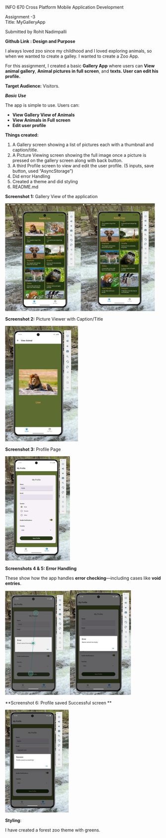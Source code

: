 ﻿INFO 670 Cross Platform Mobile Application Development 

Assignment -3 \
Title: MyGalleryApp 

Submitted by Rohit Nadimpalli 

**Github Link :  Design and Purpose** 

I always loved zoo since my childhood and I loved exploring animals, so when we wanted to create a galley. I wanted to create a Zoo App. 

For this assignment, I created a basic **Gallery App** where users can **View** **animal gallery**, **Animal pictures in full screen**, and **texts. User can edit his profile.** 

**Target Audience:** Visitors. 

***Basic Use*** 

The app is simple to use. Users can: 

- **View Gallery View of Animals** 
- **View Animals in Full screen** 
- **Edit user profile** 

**Things created:** 

1. A Gallery screen showing a list of pictures each with a thumbnail and caption/title. 
1. A Picture Viewing screen showing the full image once a picture is pressed on the gallery screen along with back button. 
1. A third Profile screen to view and edit the user profile. (5 inputs, save button, used “AsyncStorage”) 
1. Did error Handling 
1. Created a theme and did styling 
1. README.md 


**Screenshot 1:**  Gallery View of the application 

![](Aspose.Words.ed037dc9-7c3b-41f7-a1ac-9113589c596d.002.jpeg)![](Aspose.Words.ed037dc9-7c3b-41f7-a1ac-9113589c596d.003.jpeg)

**Screenshot 2:**  Picture Viewer with Caption/Title 

![](Aspose.Words.ed037dc9-7c3b-41f7-a1ac-9113589c596d.004.jpeg)

**Screenshot 3:** Profile Page 

![](Aspose.Words.ed037dc9-7c3b-41f7-a1ac-9113589c596d.005.jpeg)

**Screenshots 4 & 5: Error Handling** 

These show how the app handles **error checking**—including cases like  **void entries**. 

![](Aspose.Words.ed037dc9-7c3b-41f7-a1ac-9113589c596d.006.jpeg)![](Aspose.Words.ed037dc9-7c3b-41f7-a1ac-9113589c596d.007.jpeg)

**Screenshot 6: Profile saved Successful screen **

![](Aspose.Words.ed037dc9-7c3b-41f7-a1ac-9113589c596d.008.jpeg)

**Styling**:  

I have created a forest zoo theme with greens. 

[ref1]: Aspose.Words.ed037dc9-7c3b-41f7-a1ac-9113589c596d.001.png
